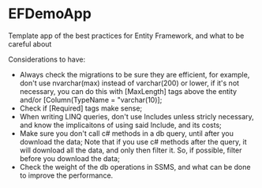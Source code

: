 # EFDemoApp
Template app of the best practices for Entity Framework, and what to be careful about

Considerations to have:
- Always check the migrations to be sure they are efficient, for example, 
  don't use nvarchar(max) instead of varchar(200) or lower, if it's not necessary, you can do this with [MaxLength] tags above the entity and/or [Column(TypeName = "varchar(10)];
- Check if [Required] tags make sense;
- When writing LINQ queries, don't use Includes unless stricly necessary, and know the implicaitons of using said Include, and its costs;
- Make sure you don't call c# methods in a db query, until after you download the data;
  Note that if you use c# methods after the query, it will download all the data, and only then filter it.
  So, if possible, filter before you download the data;
- Check the weight of the db operations in SSMS, and what can be done to improve the performance.
